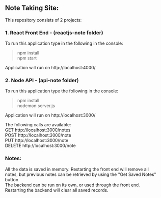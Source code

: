 ## Note Taking Site:

This repository consists of 2 projects:

### 1. React Front End - (reactjs-note folder)

To run this application type in the following in the console:
> npm install  
> npm start

Application will run on http://localhost:4000/

### 2. Node API - (api-note folder)
To run this application type the following in the console:
> npm install  
> nodemon server.js

Application will run on http://localhost:3000/

The following calls are available:  
GET http://localhost:3000/notes   
POST http://localhost:3000/note   
PUT http://localhost:3000/note   
DELETE http://localhost:3000/note  

### Notes:
All the data is saved in memory.  Restarting the front end will remove all notes, but previous notes can be retrieved by using the "Get Saved Notes" button.  
The backend can be run on its own, or used through the front end.  Restarting the backend will clear all saved records.
